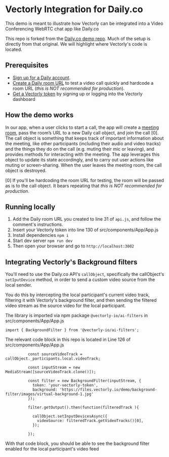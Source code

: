 # Vectorly Integration for Daily.co

This demo is meant to illustrate how Vectorly can be integrated into a Video Conferencing WebRTC chat app like Daily.co

This repo is forked from the [Daily.co demo repo](https://github.com/daily-demos/call-object-react). Much of the setup is directly from that original. We will highlight where Vectorly's code is located.


## Prerequisites

- [Sign up for a Daily account](https://dashboard.daily.co/signup).
- [Create a Daily room URL](https://help.daily.co/en/articles/4202139-creating-and-viewing-rooms) to test a video call quickly and hardcode a room URL (_this is NOT recommended for production_).
- [Get a Vectorly token](https://upscaler.vectorly.io/) by signing up or logging into the Vectorly dashboard
## How the demo works

In our app, when a user clicks to start a call, the app will create a [meeting room](https://docs.daily.co/reference#rooms), pass the room’s URL to a new Daily call object, and join the call [0]. The call object is something that keeps track of important information about the meeting, like other participants (including their audio and video tracks) and the things they do on the call (e.g. muting their mic or leaving), and provides methods for interacting with the meeting. The app leverages this object to update its state accordingly, and to carry out user actions like muting or screen-sharing. When the user leaves the meeting room, the call object is destroyed.

[0] If you'll be hardcoding the room URL for testing, the room will be passed as is to the call object. It bears repeating that _this is NOT recommended for production_.

## Running locally

1. Add the Daily room URL you created to line 31 of `api.js`, and follow the comment's instructions.
2. Insert your Vectorly token into line 130 of src/components/App/App.js
3. Install dependencies `npm i`
4. Start dev server `npm run dev`
5. Then open your browser and go to `http://localhost:3002`

## Integrating Vectorly's Background filters

You'll need to use the Daily.co API's `callObject`, specifically the callObject's `setIputDevice` method, in order to send a custom video source from the local sender.


You do this by intercepting the local participant's current video track, filtering it with Vectorly's background filter, and then sending the filtered video stream as the source video for the local participant.


The library is imported via npm package `@vectorly-io/ai-filters` in src/components/App/App.js

```
import { BackgroundFilter } from '@vectorly-io/ai-filters';
```

The relevant code block in this repo is located in Line 126 of src/components/App/App.js

```
          const sourceVideoTrack = callObject._participants.local.videoTrack;

          const inputStream = new MediaStream([sourceVideoTrack.clone()]);

          const filter = new BackgroundFilter(inputStream, {
            token: 'your-vectorly-token',
            background: 'https://files.vectorly.io/demo/background-filter/images/virtual-background-1.jpg'
          });

          filter.getOutput().then(function(filteredTrack ){

            callObject.setInputDevicesAsync({
              videoSource: filteredTrack.getVideoTracks()[0],
            });

          });
 ```



With that code block, you should be able to see the background filter enabled for the local participant's video feed

